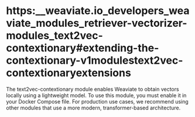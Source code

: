 # https:\_\_weaviate.io_developers_weaviate_modules_retriever-vectorizer-modules_text2vec-contextionary#extending-the-contextionary-v1modulestext2vec-contextionaryextensions

The text2vec-contextionary module enables Weaviate to obtain vectors locally using a lightweight model. To use this module, you must enable it in your Docker Compose file. For production use cases, we recommend using other modules that use a more modern, transformer-based architecture.
